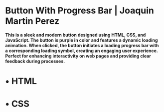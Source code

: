 # Button With Progress Bar | Joaquin Martin Perez

**This is a sleek and modern button designed using HTML, CSS, and JavaScript. The button is purple in color and features a dynamic loading animation. When clicked, the button initiates a loading progress bar with a corresponding loading symbol, creating an engaging user experience. Perfect for enhancing interactivity on web pages and providing clear feedback during processes.**

# • HTML
# • CSS
